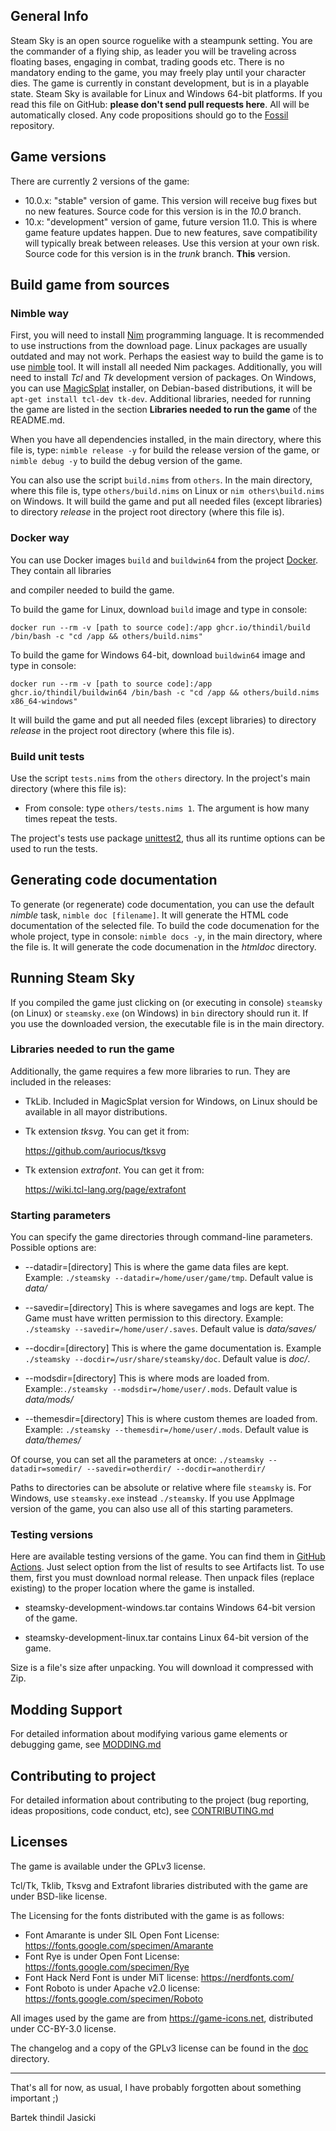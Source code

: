 ## General Info

Steam Sky is an open source roguelike with a steampunk setting. You are the
commander of a flying ship, as leader you will be traveling across floating
bases, engaging in combat, trading goods etc. There is no mandatory ending
to the game, you may freely play until your character dies. The game is
currently in constant development, but is in a playable state. Steam Sky is
available for Linux and Windows 64-bit platforms. If you read this file
on GitHub: **please don't send pull requests here**. All will be automatically
closed. Any code propositions should go to the [Fossil](https://www.laeran.pl.eu.org/repositories/steamsky) repository.

## Game versions

There are currently 2 versions of the game:

* 10.0.x: "stable" version of game. This version will receive bug fixes but
  no new features. Source code for this version is in the *10.0* branch.
* 10.x: "development" version of game, future version 11.0. This is where
  game feature updates happen. Due to new features, save compatibility
  will typically break between releases. Use this version at your own risk.
  Source code for this version is in the *trunk* branch. **This** version.

## Build game from sources

### Nimble way

First, you will need to install [Nim](https://nim-lang.org/) programming
language. It is recommended to use instructions from the download page.
Linux packages are usually outdated and may not work.
Perhaps the easiest way to build the game is to use [nimble](https://github.com/nim-lang/nimble)
tool. It will install all needed Nim packages. Additionally, you will need
to install *Tcl* and *Tk* development version of packages. On Windows, you can
use [MagicSplat](https://www.magicsplat.com/tcl-installer/index.html)
installer, on Debian-based distributions, it will be `apt-get install tcl-dev tk-dev`.
Additional libraries, needed for running the game are listed in the section
**Libraries needed to run the game** of the README.md.

When you have all dependencies installed, in the main directory, where this
file is, type: `nimble release -y` for build the release version of the
game, or `nimble debug -y` to build the debug version of the game.

You can also use the script `build.nims` from `others`. In the main directory,
where this file is, type `others/build.nims` on Linux or `nim others\build.nims`
on Windows. It will build the game and put all needed files (except libraries)
to directory *release* in the project root directory (where this file is).

### Docker way

You can use Docker images `build` and `buildwin64` from the project
[Docker](https://github.com/thindil/docker). They contain all libraries

and compiler needed to build the game.

To build the game for Linux, download `build` image and type in console:

`docker run --rm -v [path to source code]:/app ghcr.io/thindil/build /bin/bash -c "cd /app && others/build.nims"`

To build the game for Windows 64-bit, download `buildwin64` image and type in console:

`docker run --rm -v [path to source code]:/app ghcr.io/thindil/buildwin64 /bin/bash -c "cd /app && others/build.nims x86_64-windows"`

It will build the game and put all needed files (except libraries) to directory
*release* in the project root directory (where this file is).

### Build unit tests

Use the script `tests.nims` from the `others` directory. In the project's main
directory (where this file is):

* From console: type `others/tests.nims 1`. The argument is how many times
  repeat the tests.

The project's tests use package [unittest2](https://github.com/status-im/nim-unittest2),
thus all its runtime options can be used to run the tests.

## Generating code documentation

To generate (or regenerate) code documentation, you can use the default *nimble*
task, `nimble doc [filename]`. It will generate the HTML code documentation
of the selected file. To build the code documenation for the whole project,
type in console: `nimble docs -y`, in the main directory, where the file is.
It will generate the code documenation in the *htmldoc* directory.

## Running Steam Sky

If you compiled the game just clicking on (or executing in console) `steamsky`
(on Linux) or `steamsky.exe` (on Windows) in `bin` directory should run it.
If you use the downloaded version, the executable file is in the main
directory.

### Libraries needed to run the game

Additionally, the game requires a few more libraries to run. They are included
in the releases:

* TkLib. Included in MagicSplat version for Windows, on Linux should
  be available in all mayor distributions.

* Tk extension *tksvg*. You can get it from:

   <https://github.com/auriocus/tksvg>

* Tk extension *extrafont*. You can get it from:

   <https://wiki.tcl-lang.org/page/extrafont>

### Starting parameters
You can specify the game directories through command-line parameters.
Possible options are:

* --datadir=[directory] This is where the game data files are kept.
   Example: `./steamsky --datadir=/home/user/game/tmp`.
   Default value is *data/*

* --savedir=[directory] This is where savegames and logs are kept.
   The Game must have written permission to this directory.
   Example: `./steamsky --savedir=/home/user/.saves`.
   Default value is *data/saves/*

* --docdir=[directory] This is where the game documentation is.
   Example `./steamsky --docdir=/usr/share/steamsky/doc`.
   Default value is *doc/*.

* --modsdir=[directory] This is where mods are loaded from.
   Example:`./steamsky --modsdir=/home/user/.mods`.
   Default value is *data/mods/*

* --themesdir=[directory] This is where custom themes are loaded from.
   Example: `./steamsky --themesdir=/home/user/.mods`.
   Default value is *data/themes/*

Of course, you can set all the parameters at once:
`./steamsky --datadir=somedir/ --savedir=otherdir/ --docdir=anotherdir/`

Paths to directories can be absolute or relative where file `steamsky` is. For
Windows, use `steamsky.exe` instead `./steamsky`. If you use AppImage version
of the game, you can also use all of this starting parameters.

### Testing versions

Here are available testing versions of the game. You can find them
in [GitHub Actions](https://github.com/thindil/steamsky/actions/workflows/ada-devel.yml).
Just select option from the list of results to see Artifacts list.
To use them, first you must download normal release. Then unpack files
(replace existing) to the proper location where the game is installed.

* steamsky-development-windows.tar contains Windows 64-bit version of the game.

* steamsky-development-linux.tar contains Linux 64-bit version of the game.

Size is a file's size after unpacking. You will download it compressed with
Zip.

## Modding Support
For detailed information about modifying various game elements or debugging
game, see [MODDING.md](bin/doc/MODDING.md)

## Contributing to project
For detailed information about contributing to the project
(bug reporting, ideas propositions, code conduct, etc),
see [CONTRIBUTING.md](bin/doc/CONTRIBUTING.md)

## Licenses
The game is available under the GPLv3 license.

Tcl/Tk, Tklib, Tksvg and Extrafont libraries distributed with the game are
under BSD-like license.

The Licensing for the fonts distributed with the game is as follows:

* Font Amarante is under SIL Open Font License: https://fonts.google.com/specimen/Amarante
* Font Rye is under Open Font License: https://fonts.google.com/specimen/Rye
* Font Hack Nerd Font is under MiT license: https://nerdfonts.com/
* Font Roboto is under Apache v2.0 license: https://fonts.google.com/specimen/Roboto

All images used by the game are from https://game-icons.net, distributed under
CC-BY-3.0 license.

The changelog and a copy of the GPLv3 license can be found in the [doc](bin/doc) directory.

---
That's all for now, as usual, I have probably forgotten about something important ;)

Bartek thindil Jasicki
